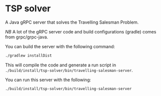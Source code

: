 # TSP solver

A Java gRPC server that solves the Travelling Salesman Problem.

*NB* A lot of the gRPC server code and build configurations (gradle) comes from grpc/grpc-java.

You can build the server with the following command:

```` bash
./gradlew installDist
````

This will compile the code and generate a run script in `./build/install/tsp-solver/bin/travelling-salesman-server`.

You can run this server with the following:

```` bash
./build/install/tsp-solver/bin/travelling-salesman-server
````
